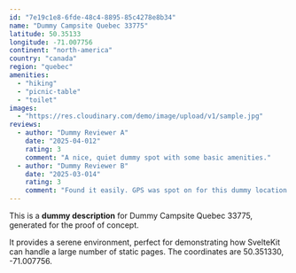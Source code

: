 ```yaml
---
id: "7e19c1e8-6fde-48c4-8895-85c4278e8b34"
name: "Dummy Campsite Quebec 33775"
latitude: 50.35133
longitude: -71.007756
continent: "north-america"
country: "canada"
region: "quebec"
amenities:
  - "hiking"
  - "picnic-table"
  - "toilet"
images:
  - "https://res.cloudinary.com/demo/image/upload/v1/sample.jpg"
reviews:
  - author: "Dummy Reviewer A"
    date: "2025-04-012"
    rating: 3
    comment: "A nice, quiet dummy spot with some basic amenities."
  - author: "Dummy Reviewer B"
    date: "2025-03-014"
    rating: 3
    comment: "Found it easily. GPS was spot on for this dummy location."
---
```


This is a **dummy description** for Dummy Campsite Quebec 33775, generated for the proof of concept.

It provides a serene environment, perfect for demonstrating how SvelteKit can handle a large number of static pages. The coordinates are 50.351330, -71.007756.
